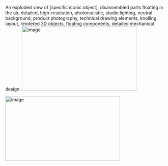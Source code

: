 An exploded view of [specific iconic object], disassembled parts floating in the air, detailed, high-resolution, photorealistic, 
studio lighting, neutral background, product photography, 
technical drawing elements, knolling layout, rendered 3D objects, floating components, detailed mechanical design.
<img width="360" height="202" alt="image" src="https://github.com/user-attachments/assets/0ed074de-68e4-42ec-8dd6-710317281cf3" />

<img width="360" height="202" alt="image" src="https://github.com/user-attachments/assets/aa277883-6397-4c5a-8e07-146c6d11f3a3" />

